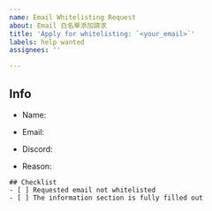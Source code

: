 ```yaml
---
name: Email Whitelisting Request
about: Email 白名單添加請求
title: 'Apply for whitelisting: `<your_email>`'
labels: help wanted
assignees: ''

---
```


## Info
<!--- 名稱 --->
* Name: 
<!--- 電子郵箱 --->
* Email: 
<!--- Discord 帳號 --->
* Discord: 
<!--- 申請原因 --->
* Reason: 

<!---
核對:
* 確認欲申請的電子郵件未在白名單內列出，白名單位於 https://github.com/SCAICT/google-totp/blob/main/app/config.ts#L9
* 資料填寫完整
--->

```[tasklist]
## Checklist
- [ ] Requested email not whitelisted
- [ ] The information section is fully filled out
```
